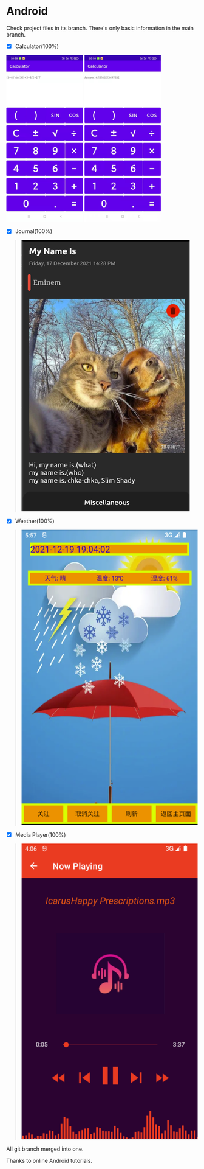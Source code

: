 # Android

Check project files in its branch. There's only basic information in the main branch.


- [x] Calculator(100%)
 <p float="left">
  <img src="./Figures/Calculator_1.jpg"  style="width: 40%; height: 40%"/>
  <img src="./Figures/Calculator_2.jpg"  style="width: 40%; height: 40%"/>
</p>

- [x] Journal(100%)

> ![](./Figures/Notes.png)

- [x] Weather(100%)

> ![](./Figures/Weather.png)

- [x] Media Player(100%)

> ![](./Figures/Music.png)


All git branch merged into one.

Thanks to online Android tutorials.
